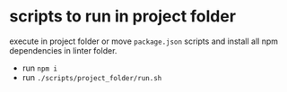 # scripts to run in project folder

execute in project folder or move `package.json` scripts and install all npm dependencies in linter folder.

* run `npm i`
* run `./scripts/project_folder/run.sh`

